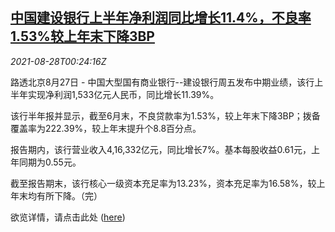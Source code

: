 <!--1630110662000-->
[中国建设银行上半年净利润同比增长11.4%，不良率1.53%较上年末下降3BP](https://cn.reuters.com/article/ccb-1h-profit-0828-idCNKBS2FT00O)
------

<div><i>2021-08-28T00:24:16Z</i></div><p> 路透北京8月27日 - 中国大型国有商业银行--建设银行周五发布中期业绩，该行上半年实现净利润1,533亿元人民币，同比增长11.39%。</p><p>该行半年报并显示，截至6月末，不良贷款率为1.53%，较上年末下降3BP；拨备覆盖率为222.39%，较上年末提升个8.8百分点。</p><p>报告期内，该行营业收入4,16,332亿元，同比增长7%。基本每股收益0.61元，上年同期为0.55元。</p><p>截至报告期末，该行核心一级资本充足率为13.23%，资本充足率为16.58%，较上年末均有所下降。（完）</p><p>欲览详情，请点击此处 (<a href="http://static.sse.com.cn/disclosure/listedinfo/announcement/c/new/2021-08-28/601939_20210828_3_LfPFLKb5.pdf">here</a>)</p>
